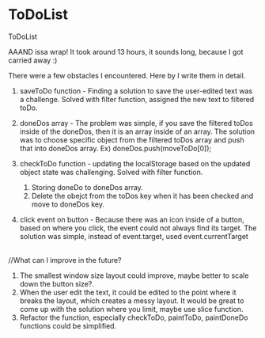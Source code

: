 # ToDoList
ToDoList

AAAND issa wrap! It took around 13 hours, it sounds long, because I got carried away :)

There were a few obstacles I encountered.
Here by I write them in detail.

1. saveToDo function - Finding a solution to save the user-edited text was a challenge. Solved with filter function, assigned the new text to filtered toDo. 
2. doneDos array - The problem was simple, if you save the filtered toDos inside of the doneDos, then it is an array inside of an array. The solution was to choose specific object from the filtered toDos array and push that into doneDos array. Ex) doneDos.push(moveToDo[0]);
3. checkToDo function - updating the localStorage based on the updated object state was challenging. Solved with filter function.

    1) Storing doneDo to doneDos array.
    2) Delete the obejct from the toDos key when it has been checked and move to doneDos key. 


4. click event on button - Because there was an icon inside of a button, based on where you click, the event could not always find its target. The solution was simple, instead of event.target, used event.currentTarget                        

//What can I improve in the future?
1. The smallest window size layout could improve, maybe better to scale down the button size?.
2. When the user edit the text, it could be edited to the point where it breaks the layout, which creates a messy layout. It would be great to come up with the solution where you limit, maybe use slice function.
3. Refactor the function, especially checkToDo, paintToDo, paintDoneDo functions could be simplified.
